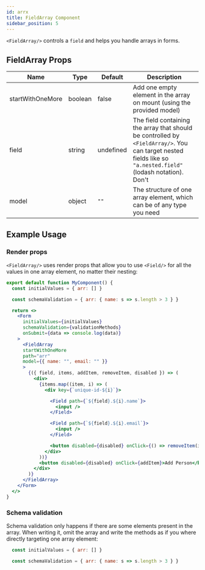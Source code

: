 ```yaml
---
id: arrx
title: FieldArray Component
sidebar_position: 5
---
```


`<FieldArray/>` controls a `field` and helps you handle arrays in forms.

## FieldArray Props

| Name                    | Type           | Default       |  Description |
|----------               | -------------  | ------------- |  ------------- |
| startWithOneMore | boolean | false | Add one empty element in the array on mount (using the provided model) |
| field | string | undefined |  The field containing the array that should be controlled by `<FieldArray/>`. You can target nested fields like so `"a.nested.field"` (lodash notation). Don't  |
| model | object | `""` | The structure of one array element, which can be of any type you need |

## Example Usage

### Render props

`<FieldArray/>` uses render props that allow you to use `<Field/>` for all the values in one array element, no matter their nesting:

```jsx {17,32}
export default function MyComponent() {
  const initialValues = { arr: [] }

  const schemaValidation = { arr: { name: s => s.length > 3 } }

  return <>
    <Form
      initialValues={initialValues}
      schemaValidation={validationMethods}
      onSubmit={data => console.log(data)}
    >
      <FieldArray
      startWithOneMore
      path="arr"
      model={{ name: "", email: "" }}
      >
        {({ field, items, addItem, removeItem, disabled }) => (
          <div>
            {items.map((item, i) => (
              <div key={`unique-id-${i}`}>

                <Field path={`${field}.${i}.name`}>
                  <input />
                </Field>

                <Field path={`${field}.${i}.email`}>
                  <input />
                </Field>

                <button disabled={disabled} onClick={() => removeItem(i)}>Remove</button>
              </div>
            ))}
            <button disabled={disabled} onClick={addItem}>Add Person</button>
          </div>
        )}
      </FieldArray>
    </Form>
  </>
}


```

### Schema validation

Schema validation only happens if there are some elements present in the array. When writing it, omit the array and write the methods as if you where directly targeting one array element:

```js
  const initialValues = { arr: [] }

  const schemaValidation = { arr: { name: s => s.length > 3 } }
```
